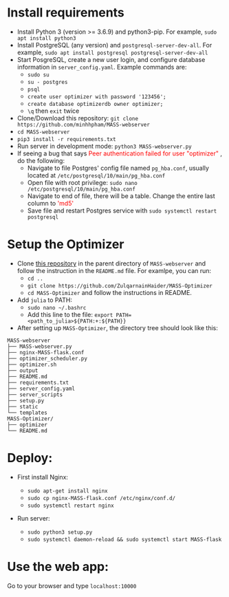 # Install requirements
 * Install Python 3 (version >= 3.6.9) and python3-pip. For example, `sudo apt install python3`
 * Install PostgreSQL (any version) and `postgresql-server-dev-all`. For example, `sudo apt install postgresql postgresql-server-dev-all`
 * Start PosgreSQL, create a new user login, and configure database information in `server_config.yaml`. Example commands are:
     * `sudo su`
     * `su - postgres`
     * `psql`
     * `create user optimizer with password '123456';`
     * `create database optimizerdb owner optimizer;`
     * `\q` then `exit` twice
 * Clone/Download this repository: `git clone https://github.com/minhhpham/MASS-webserver`
 * `cd MASS-webserver`
 * `pip3 install -r requirements.txt`
 * Run server in development mode: `python3 MASS-webserver.py`
 * If seeing a bug that says <span style="color:red"> Peer authentication failed for user "optimizer" </span>, do the following:
    * Navigate to file Postgres' config file named `pg_hba.conf`, usually located at `/etc/postgresql/10/main/pg_hba.conf`
    * Open file with root privilege: `sudo nano /etc/postgresql/10/main/pg_hba.conf`
    * Navigate to end of file, there will be a table. Change the entire last column to <span style="color:red"> 'md5'</span>
    * Save file and restart Postgres service with `sudo systemctl restart postgresql`

# Setup the Optimizer
 * Clone [this repository](https://github.com/ZulqarnainHaider/MASS-Optimizer) in the parent directory of `MASS-webserver` and follow the instruction in the `README.md` file. For examlpe, you can run:
    * `cd ..`
    * `git clone https://github.com/ZulqarnainHaider/MASS-Optimizer`
    * `cd MASS-Optimizer` and follow the instructions in README.
 * Add `julia` to PATH:
    * `sudo nano ~/.bashrc`
    * Add this line to the file: `export PATH=<path_to_julia>${PATH:+:${PATH}}`
 * After setting up `MASS-Optimizer`, the directory tree should look like this:
 ```
 MASS-webserver
├── MASS-webserver.py
├── nginx-MASS-flask.conf
├── optimizer_scheduler.py
├── optimizer.sh
├── output
├── README.md
├── requirements.txt
├── server_config.yaml
├── server_scripts
├── setup.py
├── static
└── templates
MASS-Optimizer/
├── optimizer
└── README.md
 ```

# Deploy:
 * First install Nginx:
     * `sudo apt-get install nginx`
     * `sudo cp nginx-MASS-flask.conf /etc/nginx/conf.d/`
     * `sudo systemctl restart nginx`

 * Run server:
    * `sudo python3 setup.py`
    * `sudo systemctl daemon-reload && sudo systemctl start MASS-flask`

# Use the web app:
Go to your browser and type `localhost:10000`